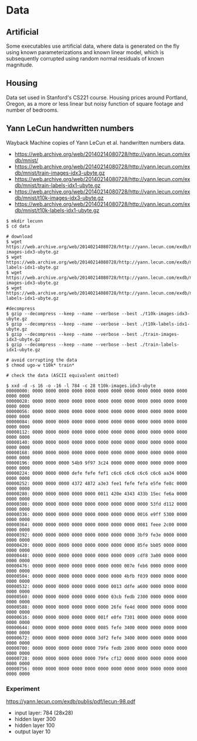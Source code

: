 # Data

## Artificial

Some executables use artificial data, where data is generated on the fly using known parameterizations and known linear model, which is subsequently corrupted using random normal residuals of known magnitude.

## Housing

Data set used in Stanford's CS221 course. Housing prices around Portland, Oregon, as a more or less linear but noisy function of square footage and number of bedrooms.

## Yann LeCun handwritten numbers

Wayback Machine copies of Yann LeCun et al. handwritten numbers data.

- https://web.archive.org/web/20140214080728/http://yann.lecun.com/exdb/mnist/
- https://web.archive.org/web/20140214080728/http://yann.lecun.com/exdb/mnist/train-images-idx3-ubyte.gz
- https://web.archive.org/web/20140214080728/http://yann.lecun.com/exdb/mnist/train-labels-idx1-ubyte.gz
- https://web.archive.org/web/20140214080728/http://yann.lecun.com/exdb/mnist/t10k-images-idx3-ubyte.gz
- https://web.archive.org/web/20140214080728/http://yann.lecun.com/exdb/mnist/t10k-labels-idx1-ubyte.gz

```console
$ mkdir lecunn
$ cd data

# download
$ wget https://web.archive.org/web/20140214080728/http://yann.lecun.com/exdb/mnist/t10k-images-idx3-ubyte.gz
$ wget https://web.archive.org/web/20140214080728/http://yann.lecun.com/exdb/mnist/t10k-labels-idx1-ubyte.gz
$ wget https://web.archive.org/web/20140214080728/http://yann.lecun.com/exdb/mnist/train-images-idx3-ubyte.gz
$ wget https://web.archive.org/web/20140214080728/http://yann.lecun.com/exdb/mnist/train-labels-idx1-ubyte.gz

#decompress
$ gzip --decompress --keep --name --verbose --best ./t10k-images-idx3-ubyte.gz
$ gzip --decompress --keep --name --verbose --best ./t10k-labels-idx1-ubyte.gz
$ gzip --decompress --keep --name --verbose --best ./train-images-idx3-ubyte.gz
$ gzip --decompress --keep --name --verbose --best ./train-labels-idx1-ubyte.gz

# avoid corrupting the data
$ chmod ugo-w t10k* train*

# check the data (ASCII equivalent omitted)

$ xxd -d -s 16 -o -16 -l 784 -c 28 t10k-images.idx3-ubyte
00000000: 0000 0000 0000 0000 0000 0000 0000 0000 0000 0000 0000 0000 0000 0000
00000028: 0000 0000 0000 0000 0000 0000 0000 0000 0000 0000 0000 0000 0000 0000
00000056: 0000 0000 0000 0000 0000 0000 0000 0000 0000 0000 0000 0000 0000 0000
00000084: 0000 0000 0000 0000 0000 0000 0000 0000 0000 0000 0000 0000 0000 0000
00000112: 0000 0000 0000 0000 0000 0000 0000 0000 0000 0000 0000 0000 0000 0000
00000140: 0000 0000 0000 0000 0000 0000 0000 0000 0000 0000 0000 0000 0000 0000
00000168: 0000 0000 0000 0000 0000 0000 0000 0000 0000 0000 0000 0000 0000 0000
00000196: 0000 0000 0000 54b9 9f97 3c24 0000 0000 0000 0000 0000 0000 0000 0000
00000224: 0000 0000 0000 defe fefe fef1 c6c6 c6c6 c6c6 c6c6 aa34 0000 0000 0000
00000252: 0000 0000 0000 4372 4872 a3e3 fee1 fefe fefa e5fe fe8c 0000 0000 0000
00000280: 0000 0000 0000 0000 0000 0011 420e 4343 433b 15ec fe6a 0000 0000 0000
00000308: 0000 0000 0000 0000 0000 0000 0000 0000 0000 53fd d112 0000 0000 0000
00000336: 0000 0000 0000 0000 0000 0000 0000 0000 0016 e9ff 5300 0000 0000 0000
00000364: 0000 0000 0000 0000 0000 0000 0000 0000 0081 feee 2c00 0000 0000 0000
00000392: 0000 0000 0000 0000 0000 0000 0000 0000 3bf9 fe3e 0000 0000 0000 0000
00000420: 0000 0000 0000 0000 0000 0000 0000 0000 85fe bb05 0000 0000 0000 0000
00000448: 0000 0000 0000 0000 0000 0000 0000 0009 cdf8 3a00 0000 0000 0000 0000
00000476: 0000 0000 0000 0000 0000 0000 0000 007e feb6 0000 0000 0000 0000 0000
00000504: 0000 0000 0000 0000 0000 0000 0000 4bfb f039 0000 0000 0000 0000 0000
00000532: 0000 0000 0000 0000 0000 0000 0013 ddfe a600 0000 0000 0000 0000 0000
00000560: 0000 0000 0000 0000 0000 0000 03cb fedb 2300 0000 0000 0000 0000 0000
00000588: 0000 0000 0000 0000 0000 0000 26fe fe4d 0000 0000 0000 0000 0000 0000
00000616: 0000 0000 0000 0000 0000 001f e0fe 7301 0000 0000 0000 0000 0000 0000
00000644: 0000 0000 0000 0000 0000 0085 fefe 3400 0000 0000 0000 0000 0000 0000
00000672: 0000 0000 0000 0000 0000 3df2 fefe 3400 0000 0000 0000 0000 0000 0000
00000700: 0000 0000 0000 0000 0000 79fe fedb 2800 0000 0000 0000 0000 0000 0000
00000728: 0000 0000 0000 0000 0000 79fe cf12 0000 0000 0000 0000 0000 0000 0000
00000756: 0000 0000 0000 0000 0000 0000 0000 0000 0000 0000 0000 0000 0000 0000
```

### Experiment

https://yann.lecun.com/exdb/publis/pdf/lecun-98.pdf

- input layer: 784 (28x28)
- hidden layer 300
- hidden layer 100
- output layer 10

